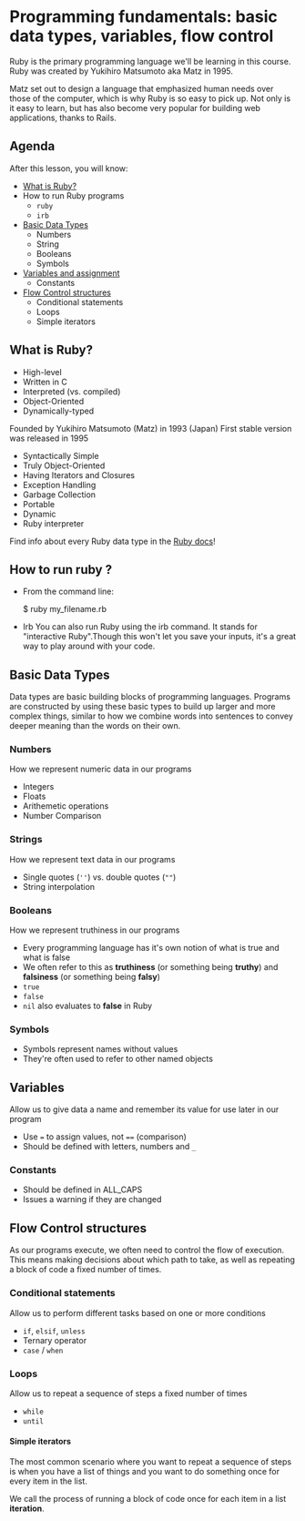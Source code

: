 # Programming fundamentals: basic data types, variables, flow control

Ruby is the primary programming language we'll be learning in this course. Ruby was created by Yukihiro Matsumoto aka Matz in 1995.

Matz set out to design a language that emphasized human needs over those of the computer, which is why Ruby is so easy to pick up. Not only is it easy to learn, but has also become very popular for building web applications, thanks to Rails.

## Agenda
After this lesson, you will know:

  * [What is Ruby?](#what-is-ruby)
  * How to run Ruby programs
    * `ruby`
    * `irb`
  * [Basic Data Types](#basic-data-types)
    * Numbers
    * String
    * Booleans
    * Symbols
  * [Variables and assignment](#variables)
    * Constants
  * [Flow Control structures](#flow-control-structures)
    * Conditional statements
    * Loops
    * Simple iterators

## What is Ruby?
  * High-level
  * Written in C
  * Interpreted (vs. compiled)
  * Object-Oriented
  * Dynamically-typed

  Founded by Yukihiro Matsumoto (Matz)  in 1993 (Japan)
  First stable version was released in 1995
  * Syntactically Simple
  * Truly Object-Oriented
  * Having Iterators and Closures
  * Exception Handling
  * Garbage Collection
  * Portable
  * Dynamic
  * Ruby interpreter

Find info about every Ruby data type in the [Ruby docs](http://ruby-doc.org/core-2.3.0/)!

## How to run ruby ?

 * From the command line:

    $ ruby my_filename.rb
	
 * Irb
You can also run Ruby using the irb command. It stands for "interactive Ruby".Though this won't let you save your inputs, it's a great way to play around with your code.


## Basic Data Types
Data types are basic building blocks of programming languages. Programs are constructed by using these basic types to build up larger and more complex things, similar to how we combine words into sentences to convey deeper meaning than the words on their own.

### Numbers
How we represent numeric data in our programs

  * Integers 
  * Floats
  * Arithemetic operations
  * Number Comparison

### Strings
How we represent text data in our programs

  * Single quotes (`''`) vs. double quotes (`""`)
  * String interpolation
  

### Booleans
How we represent truthiness in our programs

  * Every programming language has it's own notion of what is true and what is false
  * We often refer to this as **truthiness** (or something being **truthy**) and **falsiness** (or something being **falsy**)
  * `true`
  * `false`
  * `nil` also evaluates to **false** in Ruby

### Symbols
  * Symbols represent names without values
  * They're often used to refer to other named objects

## Variables
Allow us to give data a name and remember its value for use later in our program

  * Use `=` to assign values, not `==` (comparison)
  * Should be defined with letters, numbers and `_`

### Constants
  * Should be defined in ALL_CAPS
  * Issues a warning if they are changed

## Flow Control structures
As our programs execute, we often need to control the flow of execution. This means making decisions about which path to take, as well as repeating a block of code a fixed number of times.

### Conditional statements
Allow us to perform different tasks based on one or more conditions

  * `if`, `elsif`, `unless`
  * Ternary operator
  * `case` / `when`

### Loops
Allow us to repeat a sequence of steps a fixed number of times

  * `while`
  * `until`

#### Simple iterators
The most common scenario where you want to repeat a sequence of steps is when you have a list of things and you want to do something once for every item in the list.

We call the process of running a block of code once for each item in a list **iteration**.

